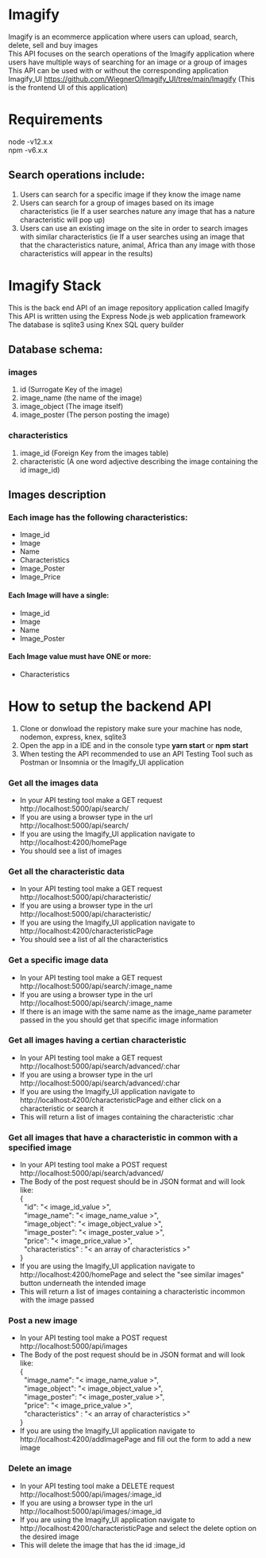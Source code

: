# Imagify
Imagify is an ecommerce application where users can upload, search, delete, sell and buy images<br>
This API focuses on the search operations of the Imagify application where users have multiple ways of searching for an image or a group of images<br>
This API can be used with or without the corresponding application Imagify_UI https://github.com/WiegnerO/Imagify_UI/tree/main/Imagify (This is the frontend UI of this application)


# Requirements
node -v12.x.x<br>
npm -v6.x.x<br>

## Search operations include:
1. Users can search for a specific image if they know the image name
2. Users can search for a group of images based on its image characteristics (ie If a user searches nature any image that has a nature characteristic will pop up)
3. Users can use an existing image on the site in order to search images with similar characteristics (ie If a user searches using an image that that the characteristics nature, animal, Africa than any image with those characteristics will appear in the results)

# Imagify Stack
This is the back end API of an image repository application called Imagify<br>
This API is written using the Express Node.js web application framework<br>
The database is sqlite3 using Knex SQL query builder<br>

## Database schema:
### images
1. id (Surrogate Key of the image)
2. image_name (the name of the image)
3. image_object (The image itself)
4. image_poster (The person posting the image)

### characteristics
1. image_id (Foreign Key from the images table)
2. characteristic (A one word adjective describing the image containing the id image_id)

## Images description
### Each image has the following characteristics:
- Image_id
- Image 
- Name
- Characteristics
- Image_Poster
- Image_Price

#### Each Image will have a single:
- Image_id
- Image 
- Name
- Image_Poster

#### Each Image value must have ONE or more:
- Characteristics

# How to setup the backend API
1. Clone or donwload the repistory make sure your machine has node, nodemon, express, knex, sqlite3
2. Open the app in a IDE and in the console type <b>yarn start</b> or <b>npm start</b>
3. When testing the API recommended to use an API Testing Tool such as Postman or Insomnia or the Imagify_UI application

### Get all the images data
- In your API testing tool make a GET request http://localhost:5000/api/search/
- If you are using a browser type in the url http://localhost:5000/api/search/
- If you are using the Imagify_UI application navigate to http://localhost:4200/homePage
- You should see a list of images

### Get all the characteristic data
- In your API testing tool make a GET request http://localhost:5000/api/characteristic/
- If you are using a browser type in the url http://localhost:5000/api/characteristic/
- If you are using the Imagify_UI application navigate to http://localhost:4200/characteristicPage
- You should see a list of all the characteristics

### Get a specific image data
- In your API testing tool make a GET request http://localhost:5000/api/search/:image_name
- If you are using a browser type in the url http://localhost:5000/api/search/:image_name
- If there is an image with the same name as the image_name parameter passed in the you should get that specific image information

### Get all images having a certian characteristic
- In your API testing tool make a GET request http://localhost:5000/api/search/advanced/:char
- If you are using a browser type in the url http://localhost:5000/api/search/advanced/:char
- If you are using the Imagify_UI application navigate to http://localhost:4200/characteristicPage and either click on a characteristic or search it
- This will return a list of images containing the characteristic :char

### Get all images that have a characteristic in common with a specified image
- In your API testing tool make a POST request http://localhost:5000/api/search/advanced/
- The Body of the post request should be in JSON format and will look like:\
{\
  "id": "< image_id_value >",\
  "image_name": "< image_name_value >",\
  "image_object": "< image_object_value >",\
  "image_poster": "< image_poster_value >",\
  "price": "< image_price_value >",\
  "characteristics" : "< an array of characteristics >"\
}
- If you are using the Imagify_UI application navigate to http://localhost:4200/homePage and select the "see similar images" button underneath the intended image
- This will return a list of images containing a characteristic incommon with the image passed

### Post a new image
- In your API testing tool make a POST request http://localhost:5000/api/images
- The Body of the post request should be in JSON format and will look like:\
{\
  "image_name": "< image_name_value >",\
  "image_object": "< image_object_value >",\
  "image_poster": "< image_poster_value >",\
  "price": "< image_price_value >",\
  "characteristics" : "< an array of characteristics >"\
}
- If you are using the Imagify_UI application navigate to http://localhost:4200/addImagePage and fill out the form to add a new image

### Delete an image
- In your API testing tool make a DELETE request http://localhost:5000/api/images/:image_id <br>
- If you are using a browser type in the url http://localhost:5000/api/images/:image_id<br>
- If you are using the Imagify_UI application navigate to http://localhost:4200/characteristicPage and select the delete option on the desired image<br>
- This will delete the image that has the id :image_id <br>

